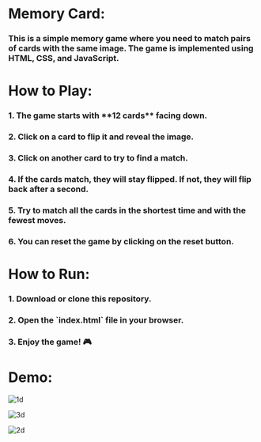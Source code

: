 <h1>Memory Card:</h1>
<h3>This is a simple memory game where you need to match pairs of cards with the same image. The game is implemented using HTML, CSS, and JavaScript.</h3>

<h1>How to Play:</h1>

<h3>1. The game starts with **12 cards** facing down.</h3>
<h3>2. Click on a card to flip it and reveal the image.</h3>
<h3>3. Click on another card to try to find a match.</h3>
<h3>4. If the cards match, they will stay flipped. If not, they will flip back after a second.</h3>
<h3>5. Try to match all the cards in the shortest time and with the fewest moves.</h3>
<h3>6. You can reset the game by clicking on the reset button.</h3>


<h1>How to Run:</h1>

<h3>1. Download or clone this repository.</h3>
<h3>2. Open the `index.html` file in your browser.</h3>
<h3>3. Enjoy the game! 🎮</h3>

<h1>Demo:</h1>

![1d](https://github.com/AsmaaElhadad10/Memory-Card-Game/assets/151434961/df046ffe-be15-42c7-9ee0-0d0ca1361ea4)

![3d](https://github.com/AsmaaElhadad10/Memory-Card-Game/assets/151434961/5fa799c8-8145-48ad-86b7-ec4fd8c9d625)

![2d](https://github.com/AsmaaElhadad10/Memory-Card-Game/assets/151434961/84d60eb4-e372-4346-9432-44b8d3df0fe6)



